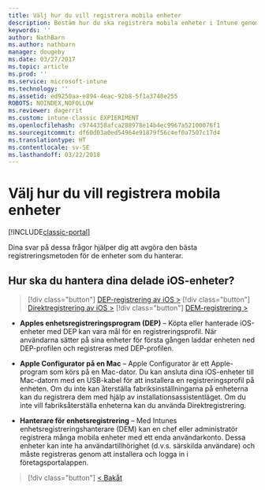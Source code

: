 ```yaml
---
title: Välj hur du vill registrera mobila enheter
description: Bestäm hur du ska registrera mobila enheter i Intune genom att besvara några enkla frågor
keywords: ''
author: NathBarn
ms.author: nathbarn
manager: dougeby
ms.date: 03/27/2017
ms.topic: article
ms.prod: ''
ms.service: microsoft-intune
ms.technology: ''
ms.assetid: ed9250aa-e894-4eac-92b8-5f1a3748e255
ROBOTS: NOINDEX,NOFOLLOW
ms.reviewer: dagerrit
ms.custom: intune-classic EXPIERIMENT
ms.openlocfilehash: c9744358afca288978e14b4ec9967a52100076f1
ms.sourcegitcommit: df60d03a0ed54964e91879f56c4ef0a7507c17d4
ms.translationtype: HT
ms.contentlocale: sv-SE
ms.lasthandoff: 03/22/2018
---
```

# <a name="choose-how-to-enroll-mobile-devices"></a>Välj hur du vill registrera mobila enheter

[!INCLUDE[classic-portal](../includes/classic-portal.md)]

Dina svar på dessa frågor hjälper dig att avgöra den bästa registreringsmetoden för de enheter som du hanterar.

## <a name="how-will-you-manage-shared-ios-devices"></a>**Hur ska du hantera dina delade iOS-enheter?**

> [!div class="button"]
[DEP-registrering av iOS >](/intune-classic/deploy-use/ios-device-enrollment-program-in-microsoft-intune)
> [!div class="button"]
[Direktregistrering av iOS >](/intune-classic/deploy-use/ios-direct-enrollment-in-microsoft-intune)
> [!div class="button"]
[DEM-registrering >](/intune-classic/deploy-use/enroll-corporate-owned-devices-with-the-device-enrollment-manager-in-microsoft-intune)

  - **Apples enhetsregistreringsprogram (DEP)** – Köpta eller hanterade iOS-enheter med DEP kan vara mål för en registreringsprofil. När användarna sätter på sina enheter för första gången laddar enheten ned DEP-profilen och registreras med DEP-profilen.

  - **Apple Configurator på en Mac** – Apple Configurator är ett Apple-program som körs på en Mac-dator. Du kan ansluta dina iOS-enheter till Mac-datorn med en USB-kabel för att installera en registreringsprofil på enheten. Om du inte kan återställa fabriksinställningarna på enheterna kan du registrera dem med hjälp av installationsassistentläget. Om du inte vill fabriksåterställa enheterna kan du använda Direktregistrering.

  - **Hanterare för enhetsregistrering** – Med Intunes enhetsregistreringshanterare (DEM) kan en chef eller administratör registrera många mobila enheter med ett enda användarkonto. Dessa enheter kan inte ha användartillhörighet (d.v.s. särskilda användare) och måste registreras genom att installera och logga in i företagsportalappen.

> [!div class="button"]
[< Bakåt](choose-how-to-enroll-devices3.md)
